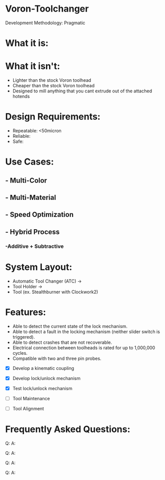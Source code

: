 # Voron-Toolchanger

Development Methodology:
Pragmatic
 
# What it is:


# What it isn't:
- Lighter than the stock Voron toolhead
- Cheaper than the stock Voron toolhead	
- Designed to mill anything that you cant extrude out of the attached hotends
	

# Design Requirements:
- Repeatable: <50micron
- Reliable:
- Safe: 


# Use Cases:
## - Multi-Color	
## - Multi-Material
## - Speed Optimization 
## - Hybrid Process 
### -Additive + Subtractive


# System Layout:
- Automatic Tool Changer (ATC)
->
- Tool Holder 
-> 
- Tool (ex. Stealthburner with Clockwork2)


# Features:
- Able to detect the current state of the lock mechanism. 
- Able to detect a fault in the locking mechanism (neither slider switch is triggered).
- Able to detect crashes that are not recoverable.
- Electrical connection between toolheads is rated for up to 1,000,000 cycles. 
- Compatible with two and three pin probes.

- [X] Develop a kinematic coupling
- [X] Develop lock/unlock mechanism 
- [X] Test lock/unlock mechanism
- [ ] Tool Maintenance
- [ ] Tool Alignment 


# Frequently Asked Questions:
Q:
A:

Q:
A:

Q:
A:

Q:
A:
